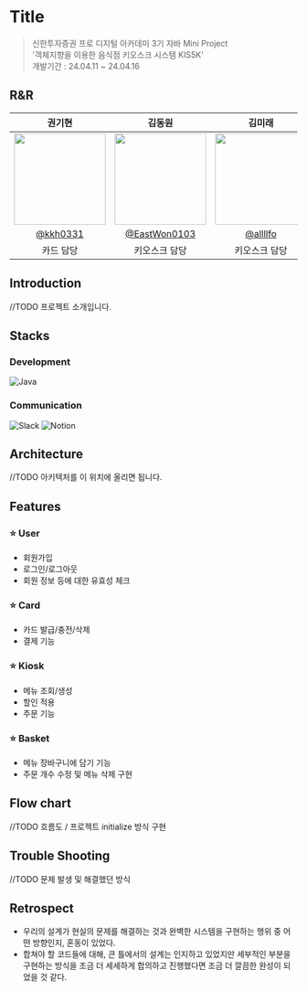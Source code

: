 # Title
> 신한투자증권 프로 디지털 아카데미 3기 자바 Mini Project </br> 
'객체지향을 이용한 음식점 키오스크 시스템 KIS5K'</br> 
개발기간 : 24.04.11 ~ 24.04.16


## R&R
|권기현|김동원|김미래|박서희|박지민|허상진|
|:---:|:---:|:---:|:---:|:---:|:---:|
|<img width="160px" src="https://avatars.githubusercontent.com/u/99806443?v=4"/>|<img width="160px" src="https://avatars.githubusercontent.com/u/63653473?v=4"/>|<img width="160px" src="https://avatars.githubusercontent.com/u/86925185?v=4"/> |<img width="160px" src="https://avatars.githubusercontent.com/u/53520867?v=4"/> |<img width="160px" src="https://avatars.githubusercontent.com/u/122578483?v=4"/>|<img width="160px" src="https://avatars.githubusercontent.com/u/128025654?v=4"/> |
|[@kkh0331](https://github.com/kkh0331)|[@EastWon0103](https://github.com/EastWon0103)|[@allllfo](https://github.com/allllfo)|[@seohee99](https://github.com/seohee99)|[@jiminpark23](https://github.com/jiminpark23)|[@bookeers](https://github.com/bookeers)|
|카드 담당|키오스크 담당|키오스크 담당|카드 담당|키오스크 담당|유저 담당|

## Introduction
//TODO 프로젝트 소개입니다.

## Stacks

### Development
![Java](https://img.shields.io/badge/Java-007396?style=for-the-badge&logo=Java&logoColor=white)

### Communication
![Slack](https://img.shields.io/badge/Slack-4A154B?style=for-the-badge&logo=Slack&logoColor=white)
![Notion](https://img.shields.io/badge/Notion-000000?style=for-the-badge&logo=Notion&logoColor=white)


## Architecture
//TODO 아키텍처를 이 위치에 올리면 됩니다.

## Features

### ⭐️ User
- 회원가입
- 로그인/로그아웃
- 회원 정보 등에 대한 유효성 체크

### ⭐️ Card
- 카드 발급/충전/삭제
- 결제 기능

### ⭐️ Kiosk
- 메뉴 조회/생성
- 할인 적용
- 주문 기능

### ⭐️ Basket
- 메뉴 장바구니에 담기 기능
- 주문 개수 수정 및 메뉴 삭제 구현

## Flow chart
//TODO 흐름도 / 프로젝트 initialize 방식 구현

## Trouble Shooting
//TODO 문제 발생 및 해결했던 방식

## Retrospect
* 우리의 설계가 현실의 문제를 해결하는 것과 완벽한 시스템을 구현하는 행위 중 어떤 방향인지, 혼동이 있었다.
* 합쳐야 할 코드들에 대해, 큰 틀에서의 설계는 인지하고 있었지만 세부적인 부분을 구현하는 방식을 조금 더 세세하게 합의하고 진행했다면 조금 더 깔끔한 완성이 되었을 것 같다.
